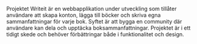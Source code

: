 Projektet Writeit är en webbapplikation under utveckling som tillåter användare att skapa konton, lägga till böcker och skriva egna sammanfattningar för varje bok. Syftet är att bygga en community där användare kan dela och upptäcka boksammanfattningar. Projektet är i ett tidigt skede och behöver förbättringar både i funktionalitet och design. 
